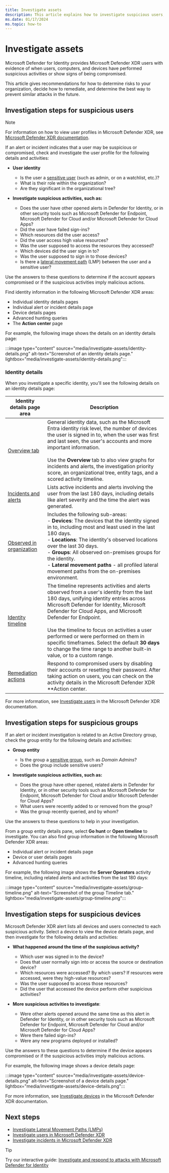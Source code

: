 ```yaml
---
title: Investigate assets
description: This article explains how to investigate suspicious users, computers, and devices with Microsoft Defender for Identity.
ms.date: 01/17/2024
ms.topic: how-to
---
```


# Investigate assets

Microsoft Defender for Identity provides Microsoft Defender XDR users with evidence of when users, computers, and devices have performed suspicious activities or show signs of being compromised.

This article gives recommendations for how to determine risks to your organization, decide how to remediate, and determine the best way to prevent similar attacks in the future.

## Investigation steps for suspicious users

> [!NOTE]
> For information on how to view user profiles in Microsoft Defender XDR, see [Microsoft Defender XDR documentation](/microsoft-365/security/defender/investigate-users).

If an alert or incident indicates that a user may be suspicious or compromised, check and investigate the user profile for the following details and activities:

- **User identity**
    - Is the user a [sensitive user](entity-tags.md) (such as admin, or on a watchlist, etc.)?
    - What is their role within the organization?
    - Are they significant in the organizational tree?

- **Investigate suspicious activities, such as:**
    - Does the user have other opened alerts in Defender for Identity, or in other security tools such as Microsoft Defender for Endpoint, Microsoft Defender for Cloud and/or Microsoft Defender for Cloud Apps?
    - Did the user have failed sign-ins?
    - Which resources did the user access?
    - Did the user access high value resources?
    - Was the user supposed to access the resources they accessed?
    - Which devices did the user sign in to?
    - Was the user supposed to sign in to those devices?
    - Is there a [lateral movement path](/defender-for-identity/understand-lateral-movement-paths) (LMP) between the user and a sensitive user?

Use the answers to these questions to determine if the account appears compromised or if the suspicious activities imply malicious actions.

Find identity information in the following Microsoft Defender XDR areas:

- Individual identity details pages
- Individual alert or incident details page
- Device details pages
- Advanced hunting queries
- The **Action center** page

For example, the following image shows the details on an identity details page:

:::image type="content" source="media/investigate-assets/identity-details.png" alt-text="Screenshot of an identity details page." lightbox="media/investigate-assets/identity-details.png":::

### Identity details

When you investigate a specific identity, you'll see the following details on an identity details page:


|Identity details page area  |Description  |
|---------|---------|
|[Overview tab](/microsoft-365/security/defender/investigate-users#overview)       | General identity data, such as the Microsoft Entra identity risk level, the number of devices the user is signed in to, when the user was first and last seen, the user's accounts and more important information.  <br><br>Use the **Overview** tab to also view graphs for incidents and alerts, the investigation priority score, an organizational tree, entity tags, and a scored activity timeline.       |
|[Incidents and alerts](/microsoft-365/security/defender/investigate-users#incidents-and-alerts)     | Lists active incidents and alerts involving the user from the last 180 days, including details like alert severity and the time the alert was generated. |
|[Observed in organization](/microsoft-365/security/defender/investigate-users#observed-in-organization)     |   Includes the following sub-areas: <br>- **Devices**: The devices that the identity signed in to, including most and least used in the last 180 days. <br>- **Locations**: The identity's observed locations over the last 30 days. <br>- **Groups**: All observed on-premises groups for the identity. <br> - **Lateral movement paths** - all profiled lateral movement paths from the on-premises environment. |
|[Identity timeline](/microsoft-365/security/defender/investigate-users#timeline)     | The timeline represents activities and alerts observed from a user's identity from the last 180 days, unifying identity entries across Microsoft Defender for Identity, Microsoft Defender for Cloud Apps, and Microsoft Defender for Endpoint. <br><br>Use the timeline to focus on activities a user performed or were performed on them in specific timeframes. Select the default **30 days** to change the time range to another built-in value, or to a custom range.       |
|[Remediation actions](/microsoft-365/security/defender/investigate-users#remediation-actions)      |     Respond to compromised users by disabling their accounts or resetting their password. After taking action on users, you can check on the activity details in the Microsoft Defender XDR **Action center.|

For more information, see [Investigate users](/microsoft-365/security/defender/investigate-users) in the Microsoft Defender XDR documentation.

## Investigation steps for suspicious groups

If an alert or incident investigation is related to an Active Directory group, check the group entity for the following details and activities:

- **Group entity**
    - Is the group a [sensitive group](entity-tags.md), such as *Domain Admins*?
    - Does the group include sensitive users?

- **Investigate suspicious activities, such as:**
    - Does the group have other opened, related alerts in Defender for Identity, or in other security tools such as Microsoft Defender for Endpoint, Microsoft Defender for Cloud and/or Microsoft Defender for Cloud Apps?
    - What users were recently added to or removed from the group?
    - Was the group recently queried, and by whom?

Use the answers to these questions to help in your investigation.

From a group entity details pane, select **Go hunt** or **Open timeline** to investigate. You can also find group information in the following Microsoft Defender XDR areas:

- Individual alert or incident details page
- Device or user details pages
- Advanced hunting queries

For example, the following image shows the **Server Operators** activity timeline, including related alerts and activities from the last 180 days:

:::image type="content" source="media/investigate-assets/group-timeline.png" alt-text="Screenshot of the group Timeline tab." lightbox="media/investigate-assets/group-timeline.png":::

## Investigation steps for suspicious devices

Microsoft Defender XDR alert lists all devices and users connected to each suspicious activity. Select a device to view the device details page, and then investigate for the following details and activities:


- **What happened around the time of the suspicious activity?**  
    - Which user was signed in to the device?
    - Does that user normally sign into or access the source or destination device?
    - Which resources were accessed? By which users? If resources were accessed, were they high-value resources?
    - Was the user supposed to access those resources?
    - Did the user that accessed the device perform other suspicious activities?

- **More suspicious activities to investigate**:
    - Were other alerts opened around the same time as this alert in Defender for Identity, or in other security tools such as Microsoft Defender for Endpoint, Microsoft Defender for Cloud and/or Microsoft Defender for Cloud Apps?
    - Were there failed sign-ins?
    - Were any new programs deployed or installed?

Use the answers to these questions to determine if the device appears compromised or if the suspicious activities imply malicious actions.

For example, the following image shows a device details page:

:::image type="content" source="media/investigate-assets/device-details.png" alt-text="Screenshot of a device details page." lightbox="media/investigate-assets/device-details.png":::

For more information, see [Investigate devices](/microsoft-365/security/defender-endpoint/investigate-machines) in the Microsoft Defender XDR documentation.


## Next steps

- [Investigate Lateral Movement Paths (LMPs)](understand-lateral-movement-paths.md)
- [Investigate users in Microsoft Defender XDR](/microsoft-365/security/defender/investigate-users)
- [Investigate incidents in Microsoft Defender XDR](/microsoft-365/security/defender/investigate-incidents)

> [!TIP]
> Try our interactive guide: [Investigate and respond to attacks with Microsoft Defender for Identity](https://mslearn.cloudguides.com/guides/Investigate%20and%20respond%20to%20attacks%20with%20Microsoft%20Defender%20for%20Identity)
> 
